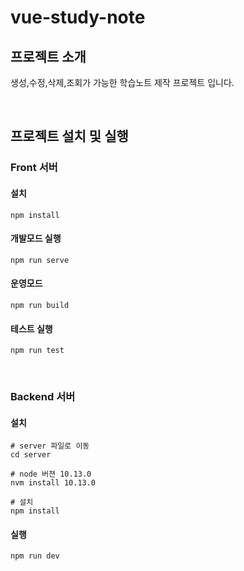 # vue-study-note

## 프로젝트 소개
생성,수정,삭제,조회가 가능한 학습노트 제작 프로젝트 입니다.

<br />

## 프로젝트 설치 및 실행

### Front 서버

#### 설치
```
npm install
```

#### 개발모드 실행
```
npm run serve
```

#### 운영모드
```
npm run build
```

#### 테스트 실행 
```
npm run test
```

<br />

### Backend 서버

#### 설치
```
# server 파일로 이동
cd server

# node 버젼 10.13.0
nvm install 10.13.0

# 설치
npm install
```

#### 실행
```
npm run dev
```
